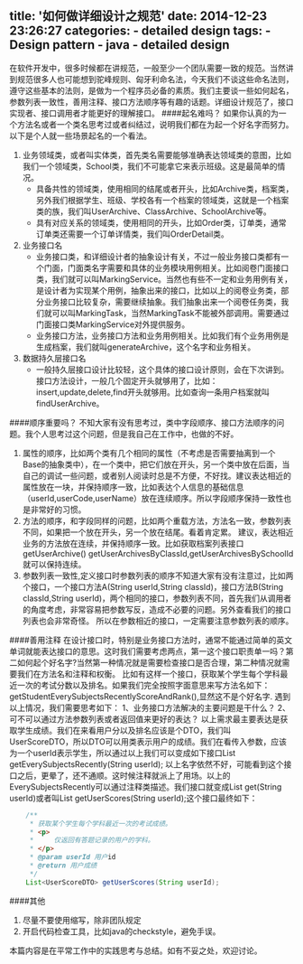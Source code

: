 title: '如何做详细设计之规范'
date: 2014-12-23 23:26:27
categories:
	- detailed design
tags:
	- Design pattern
	- java
	- detailed design
---
在软件开发中，很多时候都在讲规范，一般至少一个团队需要一致的规范。当然讲到规范很多人也可能想到驼峰规则、匈牙利命名法，今天我们不谈这些命名法则，遵守这些基本的法则，是做为一个程序员必备的素质。我们主要谈一些如何起名，参数列表一致性，善用注释、接口方法顺序等有趣的话题。详细设计规范了，接口实现者、接口调用者才能更好的理解接口。
####起名难吗？
如果你认真的为一个方法名或者一个类名思考过或者纠结过，说明我们都在为起一个好名字而努力。以下是个人就一些场景起名的一个看法。
1. 业务领域类，或者叫实体类，首先类名需要能够准确表达领域类的意图，比如我们一个领域类，School类，我们不可能拿它来表示班级。这是最简单的情况。
   * 具备共性的领域类，使用相同的结尾或者开头，比如Archive类，档案类，另外我们根据学生、班级、学校各有一个档案的领域类，这就是一个档案类的族，我们叫UserArchive、ClassArchive、SchoolArchive等。<!--more-->
   * 具有对应关系的领域类，使用相同的开头，比如Order类，订单类，通常订单类还需要一个订单详情类，我们叫OrderDetail类。
2. 业务接口名
   * 业务接口类，和详细设计者的抽象设计有关，不过一般业务接口类都有一个门面，门面类名字需要和具体的业务模块用例相关。比如阅卷门面接口类，我们就可以叫MarkingService。当然也有些不一定和业务用例有关，是设计者为实现某个用例，抽象出来的接口，比如以上的阅卷业务类，部分业务接口比较复杂，需要继续抽象。我们抽象出来一个阅卷任务类，我们就可以叫MarkingTask，当然MarkingTask不能被外部调用。需要通过门面接口类MarkingService对外提供服务。
   * 业务接口方法，业务接口方法和业务用例相关。比如我们有个业务用例是生成档案，我们就叫generateArchive，这个名字和业务相关。
3. 数据持久层接口名
   * 一般持久层接口设计比较轻，这个具体的接口设计原则，会在下次讲到。接口方法设计，一般几个固定开头就够用了，比如：insert,update,delete,find开头就够用。比如查询一条用户档案就叫findUserArchive。

####顺序重要吗？
不知大家有没有思考过，类中字段顺序、接口方法顺序的问题。我个人思考过这个问题，但是我自己在工作中，也做的不好。
1. 属性的顺序，比如两个类有几个相同的属性（不考虑是否需要抽离到一个Base的抽象类中），在一个类中，把它们放在开头，另一个类中放在后面，当自己的调试一些问题，或者别人阅读时总是不方便，不好找。建议表达相近的属性放在一块，并保持顺序一致，比如表达个人信息的基础信息（userId,userCode,userName）放在连续顺序。所以字段顺序保持一致性也是非常好的习惯。
2. 方法的顺序，和字段同样的问题，比如两个重载方法，方法名一致，参数列表不同，如果把一个放在开头，另一个放在结尾。看着肯定累。
建议，表达相近业务的方法放在连续，并保持顺序一致。比如获取档案列表接口getUserArchive() getUserArchivesByClassId,getUserArchivesBySchoolId就可以保持连续。
3. 参数列表一致性,定义接口时参数列表的顺序不知道大家有没有注意过，比如两个接口，一个接口方法A(String userId,String classId)，接口方法B(String classId,String userId)，两个相同的接口，参数列表不同，首先我们从调用者的角度考虑，非常容易把参数写反，造成不必要的问题。另外查看我们的接口列表也会非常奇怪。
所以在参数相近的接口，一定需要注意参数列表的顺序。

####善用注释
在设计接口时，特别是业务接口方法时，通常不能通过简单的英文单词就能表达接口的意思。这时我们需要考虑两点，第一这个接口职责单一吗？第二如何起个好名字?当然第一种情况就是需要检查接口是否合理，第二种情况就需要我们在方法名和注释和权衡。
比如有这样一个接口，获取某个学生每个学科最近一次的考试分数以及排名。如果我们完全按照字面意思来写方法名如下：getStudentEverySubjectsRecentlyScoreAndRank(),显然这不是个好名字.
遇到以上情况，我们需要思考如下：
1、业务接口方法解决的主要问题是干什么？
2、可不可以通过方法参数列表或者返回值来更好的表达？
以上需求最主要表达是获取学生成绩。我们在来看用户分以及排名应该是个DTO，我们叫UserScoreDTO，所以DTO可以用类表示用户的成绩。我们在看传入参数，应该为一个userId表示学生，所以通过以上我们可以变成如下接口List<UserScoreDTO> getEverySubjectsRecently(String userId);
以上名字依然不好，可能看到这个接口之后，更晕了，还不通顺。这时候注释就派上了用场。以上的EverySubjectsRecently可以通过注释类描述。我们接口就变成List<UserScoreDTO> get(String userId)或者叫List<UserScoreDTO> getUserScores(String userId);这个接口最终如下：
```java
    /**
     * 获取某个学生每个学科最近一次的考试成绩。
     * <p>
     *     仅返回有答题记录的用户的学科。
     * </p>
     * @param userId 用户id
     * @return 用户成绩
     */
    List<UserScoreDTO> getUserScores(String userId);
```
####其他
1. 尽量不要使用缩写，除非团队规定
2. 开启代码检查工具，比如java的checkstyle，避免手误。

本篇内容是在平常工作中的实践思考与总结。如有不妥之处，欢迎讨论。

